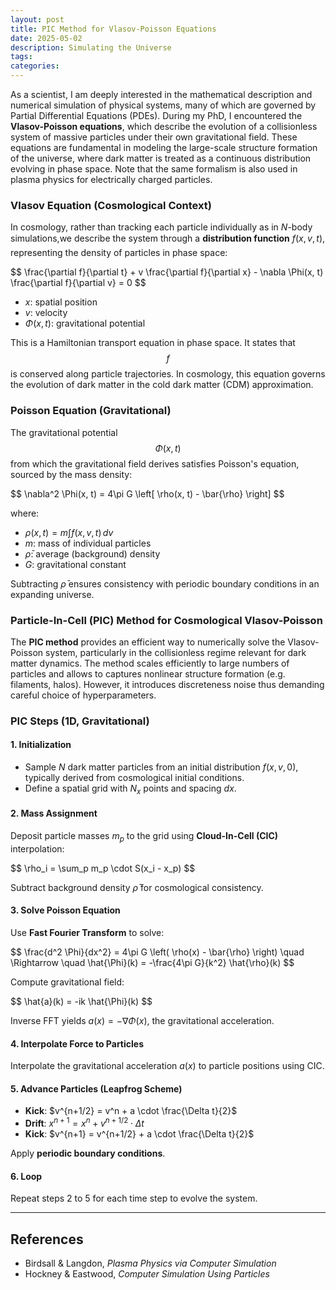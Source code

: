 ```yaml
---
layout: post
title: PIC Method for Vlasov-Poisson Equations
date: 2025-05-02
description: Simulating the Universe
tags:
categories:
---
```


As a scientist, I am deeply interested in the mathematical description and numerical simulation of physical systems, many of which are governed by Partial Differential Equations (PDEs). During my PhD, I encountered the **Vlasov-Poisson equations**, which describe the evolution of a collisionless system of massive particles under their own gravitational field. These equations are fundamental in modeling the large-scale structure formation of the universe, where dark matter is treated as a continuous distribution evolving in phase space. Note that the same formalism is also used in plasma physics for electrically charged particles.

### Vlasov Equation (Cosmological Context)

In cosmology, rather than tracking each particle individually as in $N$-body simulations,we describe the system through a **distribution function** $f(x, v, t)$, representing the density of particles in phase space:

<p>
$$
\frac{\partial f}{\partial t} + v \frac{\partial f}{\partial x} - \nabla \Phi(x, t) \frac{\partial f}{\partial v} = 0
$$
</p>

- $x$: spatial position  
- $v$: velocity  
- $\Phi(x, t)$: gravitational potential  

This is a Hamiltonian transport equation in phase space. It states that $$f$$ is conserved along particle trajectories. In cosmology, this equation governs the evolution of dark matter in the cold dark matter (CDM) approximation.

### Poisson Equation (Gravitational)

The gravitational potential $$\Phi(x, t)$$ from which the gravitational field derives satisfies Poisson's equation, sourced by the mass density:

<p>
$$
\nabla^2 \Phi(x, t) = 4\pi G \left[ \rho(x, t) - \bar{\rho} \right]
$$
</p>

where:

- $\rho(x, t) = m \int f(x, v, t) \, dv$  
- $m$: mass of individual particles  
- $\bar{\rho}$: average (background) density  
- $G$: gravitational constant  

Subtracting $\bar{\rho}$ ensures consistency with periodic boundary conditions in an expanding universe.

### Particle-In-Cell (PIC) Method for Cosmological Vlasov-Poisson

The **PIC method** provides an efficient way to numerically solve the Vlasov-Poisson system, particularly in the collisionless regime relevant for dark matter dynamics. The method scales efficiently to large numbers of particles and allows to captures nonlinear structure formation (e.g. filaments, halos). However, it introduces discreteness noise thus demanding careful choice of hyperparameters.

### PIC Steps (1D, Gravitational)

#### 1. Initialization

- Sample $N$ dark matter particles from an initial distribution $f(x, v, 0)$, typically derived from cosmological initial conditions.  
- Define a spatial grid with $N_x$ points and spacing $dx$.

#### 2. Mass Assignment

Deposit particle masses $m_p$ to the grid using **Cloud-In-Cell (CIC)** interpolation:

<p>
$$
\rho_i = \sum_p m_p \cdot S(x_i - x_p)
$$
</p>

Subtract background density $\bar{\rho}$ for cosmological consistency.

#### 3. Solve Poisson Equation

Use **Fast Fourier Transform** to solve:

<p>
$$
\frac{d^2 \Phi}{dx^2} = 4\pi G \left( \rho(x) - \bar{\rho} \right)  
\quad \Rightarrow \quad  
\hat{\Phi}(k) = -\frac{4\pi G}{k^2} \hat{\rho}(k)
$$
</p>

Compute gravitational field:

<p>
$$
\hat{a}(k) = -ik \hat{\Phi}(k)
$$
</p>

Inverse FFT yields $a(x) = -\nabla \Phi(x)$, the gravitational acceleration.

#### 4. Interpolate Force to Particles

Interpolate the gravitational acceleration $a(x)$ to particle positions using CIC.

#### 5. Advance Particles (Leapfrog Scheme)

- **Kick**: $v^{n+1/2} = v^n + a \cdot \frac{\Delta t}{2}$  
- **Drift**: $x^{n+1} = x^n + v^{n+1/2} \cdot \Delta t$
- **Kick**: $v^{n+1} = v^{n+1/2} + a \cdot \frac{\Delta t}{2}$

Apply **periodic boundary conditions**.

#### 6. Loop

Repeat steps 2 to 5 for each time step to evolve the system.


---

## References
- Birdsall & Langdon, *Plasma Physics via Computer Simulation*
- Hockney & Eastwood, *Computer Simulation Using Particles*
